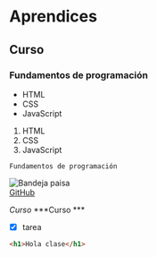 # Aprendices
## Curso
### Fundamentos de programación


- HTML
- CSS
- JavaScript


1. HTML
2. CSS
3. JavaScript

~~~
Fundamentos de programación
~~~

![Bandeja paisa](https://upload.wikimedia.org/wikipedia/commons/4/41/Bandeja_paisa_del_Chocolos_30062011.jpg)<br>
[GitHub](https://github.com/)

*Curso*
***Curso ***

- [x] tarea
```html
<h1>Hola clase</h1>
```
